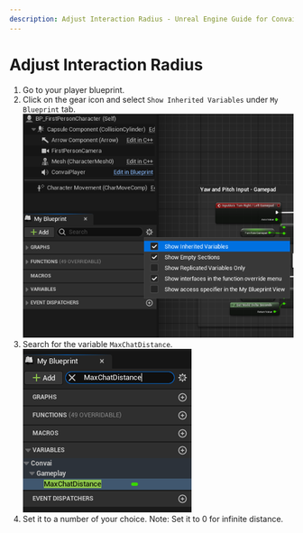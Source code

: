 ```yaml
---
description: Adjust Interaction Radius - Unreal Engine Guide for Convai integration.
---
```


# Adjust Interaction Radius

1. Go to your player blueprint.
2. Click on the gear icon and select `Show Inherited Variables` under `My Blueprint` tab.\
   ![](<../../../.gitbook/assets/image (350).png>)
3. Search for the variable `MaxChatDistance`.\
   ![](<../../../.gitbook/assets/image (349).png>)
4. Set it to a number of your choice. Note: Set it to 0 for infinite distance.
